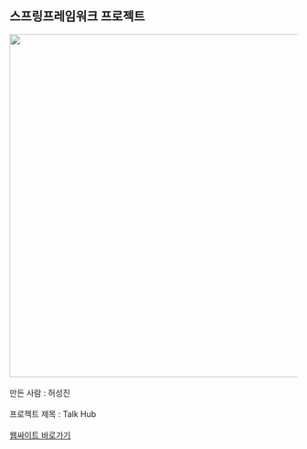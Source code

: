 <h2>스프링프레임워크 프로젝트</h2>
<img src = "http://49.142.157.251:9090/cjgreen/resources/images/javaProjectS13(%ED%97%88%EC%84%B1%EC%A7%84).jpg" style = "width : 600px;" /><br/><br/>
만든 사람 : 허성진<br/><br/>
프로젝트 제목 : Talk Hub<br/><br/>
<a href = "http://49.142.157.251:9090/javaProjectS13/">웹싸이트 바로가기</a><br/>
